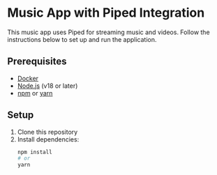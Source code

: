 # Music App with Piped Integration

This music app uses Piped for streaming music and videos. Follow the instructions below to set up and run the application.

## Prerequisites

- [Docker](https://www.docker.com/get-started)
- [Node.js](https://nodejs.org/) (v18 or later)
- [npm](https://www.npmjs.com/) or [yarn](https://yarnpkg.com/)

## Setup

1. Clone this repository
2. Install dependencies:
   ```bash
   npm install
   # or
   yarn

